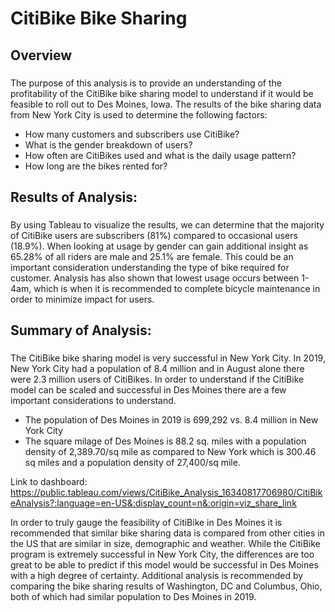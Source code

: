 # CitiBike Bike Sharing 

## Overview
###
The purpose of this analysis is to provide an understanding of the profitability of the CitiBike bike sharing model to understand if it would be feasible to roll out to Des Moines, Iowa.
The results of the bike sharing data from New York City is used to determine the following factors:
- How many customers and subscribers use CitiBike?
- What is the gender breakdown of users?
- How often are CitiBikes used and what is the daily usage pattern?
- How long are the bikes rented for?

## Results of Analysis:
###
By using Tableau to visualize the results, we can determine that the majority of CitiBike users are subscribers (81%) compared to occasional users (18.9%).
When looking at usage by gender can gain additional insight as 65.28% of all riders are male and 25.1% are female.  This could be an important consideration understanding the type of bike required for customer.  Analysis has also shown that lowest usage occurs between 1-4am, which is when it is recommended to complete bicycle maintenance in order to minimize impact for users.

## Summary of Analysis:
###
The CitiBike bike sharing model is very successful in New York City.  In 2019, New York City had a population of 8.4 million and in August alone there were 2.3 million users of CitiBikes.  In order to understand if the CitiBike model can be scaled and successful in Des Moines there are a few important considerations to understand.
- The population of Des Moines in 2019 is 699,292 vs. 8.4 million in New York City
- The square milage of Des Moines is 88.2 sq. miles with a population density of 2,389.70/sq mile as compared to New York which is 300.46 sq miles and a population density of 27,400/sq mile.

Link to dashboard: https://public.tableau.com/views/CitiBike_Analysis_16340817706980/CitiBikeAnalysis?:language=en-US&:display_count=n&:origin=viz_share_link

In order to truly gauge the feasibility of CitiBike in Des Moines it is recommended that similar bike sharing data is compared from other cities in the US that are similar in size, demographic and weather.  While the CitiBike program is extremely successful in New York City, the differences are too great to be able to predict if this model would be successful in Des Moines with a high degree of certainty.  Additional analysis is recommended by comparing the bike sharing results of Washington, DC and Columbus, Ohio, both of which had similar population to Des Moines in 2019.
